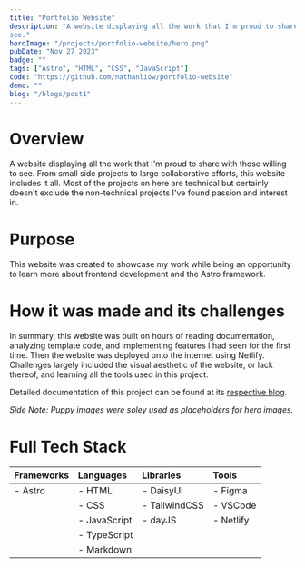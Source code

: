 ```yaml
---
title: "Portfolio Website"
description: "A website displaying all the work that I'm proud to share with those willing to
see."
heroImage: "/projects/portfolio-website/hero.png"
pubDate: "Nov 27 2023"
badge: ""
tags: ["Astro", "HTML", "CSS", "JavaScript"]
code: "https://github.com/nathanliow/portfolio-website"
demo: ""
blog: "/blogs/post1"
---
```

# Overview #
A website displaying all the work that I'm proud to share with those willing to
see. From small side projects to large collaborative efforts, this website includes
it all. Most of the projects on here are technical but certainly doesn't exclude the 
non-technical projects I've found passion and interest in.

# Purpose #
This website was created to showcase my work while being an opportunity to learn more
about frontend development and the Astro framework.

# How it was made and its challenges #
In summary, this website was built on hours of reading documentation, analyzing 
template code, and implementing features I had seen for the first time. Then the
website was deployed onto the internet using Netlify. Challenges
largely included the visual aesthetic of the website, or lack thereof, and learning
all the tools used in this project.

Detailed documentation of this project can be found at its 
<a target="_blank" href="/blogs/post1">respective blog</a>.

_Side Note: Puppy images were soley used as placeholders for hero images._

# Full Tech Stack #  
| Frameworks | Languages    | Libraries     | Tools     |
| :--------- | :----------- | :------------ | :-------- |
| - Astro    | - HTML       | - DaisyUI     | - Figma   | 
|            | - CSS        | - TailwindCSS | - VSCode  |
|            | - JavaScript | - dayJS       | - Netlify |
|            | - TypeScript |               |           |
|            | - Markdown   |               |           |

